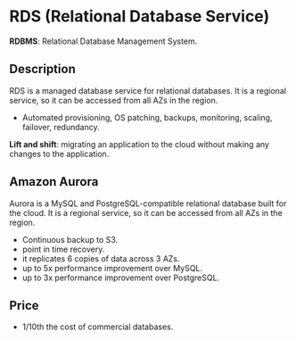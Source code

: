 # RDS (Relational Database Service)

**RDBMS**: Relational Database Management System.

## Description

RDS is a managed database service for relational databases. It is a regional service, so it can be accessed from all AZs in the region.

- Automated provisioning, OS patching, backups, monitoring, scaling, failover, redundancy.

**Lift and shift**: migrating an application to the cloud without making any changes to the application.

## Amazon Aurora

Aurora is a MySQL and PostgreSQL-compatible relational database built for the cloud. It is a regional service, so it can be accessed from all AZs in the region.

- Continuous backup to S3.
- point in time recovery.
- it replicates 6 copies of data across 3 AZs.
- up to 5x performance improvement over MySQL.
- up to 3x performance improvement over PostgreSQL.

## Price

- 1/10th the cost of commercial databases.

